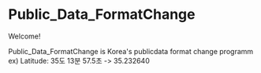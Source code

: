 # Public_Data_FormatChange

Welcome!

Public_Data_FormatChange is Korea's publicdata format change programm
ex) Latitude: 35도 13분 57.5초  -> 35.232640 


